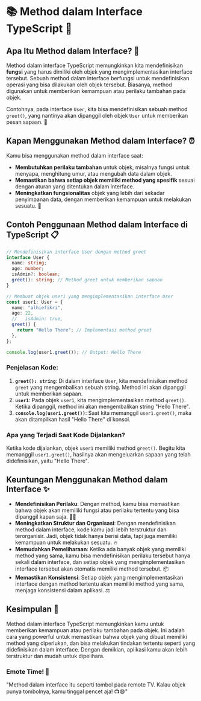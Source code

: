 # 📚 **Method dalam Interface TypeScript** 🎉

## **Apa Itu Method dalam Interface?** 🤔

Method dalam interface TypeScript memungkinkan kita mendefinisikan **fungsi** yang harus dimiliki oleh objek yang mengimplementasikan interface tersebut. Sebuah method dalam interface berfungsi untuk mendefinisikan operasi yang bisa dilakukan oleh objek tersebut. Biasanya, method digunakan untuk memberikan kemampuan atau perilaku tambahan pada objek.

Contohnya, pada interface `User`, kita bisa mendefinisikan sebuah method `greet()`, yang nantinya akan dipanggil oleh objek `User` untuk memberikan pesan sapaan. 👋

## **Kapan Menggunakan Method dalam Interface?** ⏰

Kamu bisa menggunakan method dalam interface saat:

- **Membutuhkan perilaku tambahan** untuk objek, misalnya fungsi untuk menyapa, menghitung umur, atau mengubah data dalam objek.
- **Memastikan bahwa setiap objek memiliki method yang spesifik** sesuai dengan aturan yang ditentukan dalam interface.
- **Meningkatkan fungsionalitas** objek yang lebih dari sekadar penyimpanan data, dengan memberikan kemampuan untuk melakukan sesuatu. 🚀

## **Contoh Penggunaan Method dalam Interface di TypeScript** 📋

```typescript
// Mendefinisikan interface User dengan method greet
interface User {
  name: string;
  age: number;
  isAdmin?: boolean;
  greet(): string; // Method greet untuk memberikan sapaan
}

// Membuat objek user1 yang mengimplementasikan interface User
const user1: User = {
  name: "alhiefikri",
  age: 22,
  //   isAdmin: true,
  greet() {
    return "Hello There"; // Implementasi method greet
  },
};

console.log(user1.greet()); // Output: Hello There
```

### **Penjelasan Kode**:

1. **`greet(): string`**: Di dalam interface `User`, kita mendefinisikan method `greet` yang mengembalikan sebuah string. Method ini akan dipanggil untuk memberikan sapaan.
2. **`user1`**: Pada objek `user1`, kita mengimplementasikan method `greet()`. Ketika dipanggil, method ini akan mengembalikan string "Hello There".
3. **`console.log(user1.greet())`**: Saat kita memanggil `user1.greet()`, maka akan ditampilkan hasil "Hello There" di konsol.

### **Apa yang Terjadi Saat Kode Dijalankan?**

Ketika kode dijalankan, objek `user1` memiliki method `greet()`. Begitu kita memanggil `user1.greet()`, hasilnya akan mengeluarkan sapaan yang telah didefinisikan, yaitu "Hello There".

## **Keuntungan Menggunakan Method dalam Interface** ✨

- **Mendefinisikan Perilaku**: Dengan method, kamu bisa memastikan bahwa objek akan memiliki fungsi atau perilaku tertentu yang bisa dipanggil kapan saja. 🏃‍♀️
- **Meningkatkan Struktur dan Organisasi**: Dengan mendefinisikan method dalam interface, kode kamu jadi lebih terstruktur dan terorganisir. Jadi, objek tidak hanya berisi data, tapi juga memiliki kemampuan untuk melakukan sesuatu. 🔥
- **Memudahkan Pemeliharaan**: Ketika ada banyak objek yang memiliki method yang sama, kamu bisa mendefinisikan perilaku tersebut hanya sekali dalam interface, dan setiap objek yang mengimplementasikan interface tersebut akan otomatis memiliki method tersebut. 📦
- **Memastikan Konsistensi**: Setiap objek yang mengimplementasikan interface dengan method tertentu akan memiliki method yang sama, menjaga konsistensi dalam aplikasi. ⚖️

## **Kesimpulan** 🏁

Method dalam interface TypeScript memungkinkan kamu untuk memberikan kemampuan atau perilaku tambahan pada objek. Ini adalah cara yang powerful untuk memastikan bahwa objek yang dibuat memiliki method yang diperlukan, dan bisa melakukan tindakan tertentu seperti yang didefinisikan dalam interface. Dengan demikian, aplikasi kamu akan lebih terstruktur dan mudah untuk dipelihara.

### **Emote Time!** 🌟

"Method dalam interface itu seperti tombol pada remote TV. Kalau objek punya tombolnya, kamu tinggal pencet aja! 📺😄"
